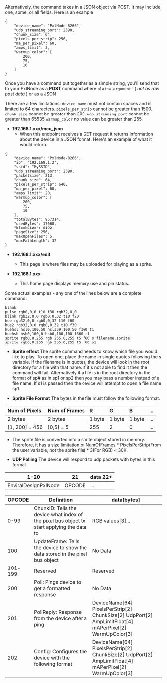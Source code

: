 
Alternatively, the command takes in a JSON object via POST. It may include one, some, or all fields. Here is an example
```
{
    "device_name": "PxlNode-8266",
    "udp_streaming_port": 2390,
    "chunk_size": 64,
    "pixels_per_strip": 256,
    "ma_per_pixel": 60,
    "amps_limit": 3,
    "warmup_color": [
        200,
        75,
        10
    ]
}
```

Once you have a command put together as a simple string, you'll send that to your PxlNode as a **POST** command where `plain='argument'` ( *not as raw post data* ) or as a JSON

There are a few limitations:
`device_name` must not contain spaces and is limited to 64 characters.
`pixels_per_strip` cannot be greater than 1500.
`chunk_size` cannot be greater than 200.
`udp_streaming_port` cannot be greater than 65535
`warmup_color` no value can be greater than 255

  - **192.168.1.xxx/mcu_json**
      - When this endpoint receives a GET request it returns information about the device in a JSON format.
Here's an example of what it would return.
```
{
    "device_name": "PxlNode-8266",
    "ip": "192.168.1.2",
    "ssid": "MySSID",
    "udp_streaming_port": 2390,
    "packetsize": 213,
    "chunk_size": 64,
    "pixels_per_strip": 640,
    "ma_per_pixel": 60,
    "amps_limit": 20,
    "warmup_color": [
        200,
        75,
        10
    ],
    "totalBytes": 957314,
    "usedBytes": 17068,
    "blockSize": 8192,
    "pageSize": 256,
    "maxOpenFiles": 5,
    "maxPathLength": 32
}
```

  - **192.168.1.xxx/edit**
      - This page is where files may be uploaded for playing as a sprite.

  - **192.168.1.xxx**
      - This home page displays memory use and pin status.

Some actual examples - any one of the lines below are a complete command:
```
blank
pulse rgb0,0,0 t10 f30 rgb32,0,0
blink rgb32,0,0 rgb0,0,32 t10 f20
hue rgb32,0,0 rgb0,0,32 t10 f60
hue2 rgb32,0,0 rgb0,0,32 t10 f30
huehsl hsl0,100,50 hsl359,100,50 f360 t1
huehsb hsb0,100,0 hsb0,100,100 f360 t1
sprite rgb0,0,255 rgb 255,0,255 t5 f60 s'filename.sprite'
sprite rgb0,0,255 rgb 255,0,255 t5 f60 s1
```

- **Sprite effect**
The sprite command needs to know which file you would like to play. To open one, place the name in single quotes following the s variable. If the filename is in quotes, the device will look in the root directory for a file with that name. If it's not able to find it then the command will fail. Alternatively if a file is in the root directory in the format of sp# as in sp1 or sp2 then you may pass a number instead of a file name. If s1 is passed then the device will attempt to open a file name sp1.

- **Sprite File Format**
The bytes in the file must follow the following format.

| Num of Pixels | Num of Frames | R    | G    | B    | ... |
|:--------------|:--------------|:-----|:-----|:-----|-----|
|2 bytes        |2 bytes        |1 byte|1 byte|1 byte| ... |
|[1, 200] = 456 |[0,5] = 5      |255   |2     |0     | ... |

- The sprite file is converted into a sprite object stored in memory. Therefore, it has a size limitation of NumOfFrames * PixelsPerStrip(From the user variable, not the sprite file) * 3(For RGB) < 30K.

- **UDP Polling**
The device will respond to udp packets with bytes in this format

| 1-20 | 21 | data 22+|
|---|---|---|
|EnviralDesignPxlNode| OPCODE | ...|

| OPCODE | Definition | data[bytes] |
|---|---|---|
| 0-99 | ChunkID: Tells the device what index of the pixel bus object to start applying the data to | RGB values[3]... |
| 100 | UpdateFrame: Tells the device to show the data stored in the pixel bus object| No Data |
| 101-199 | Reserved | Reserved |
| 200 | Poll: Pings device to get a formatted response | No Data |
| 201 | PollReply: Response from the device after a ping | DeviceName[64] PixelsPerStrip[2] ChunkSize[2] UdpPort[2] AmpLimitFloat[4] mAPerPixel[2] WarmUpColor[3] |
| 202 | Config: Configures the device with the following format | DeviceName[64] PixelsPerStrip[2] ChunkSize[2] UdpPort[2] AmpLimitFloat[4] mAPerPixel[2] WarmUpColor[3] |
